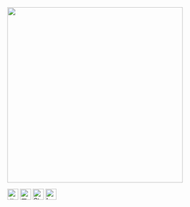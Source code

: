 <img align="center" width="400" src="https://github-readme-stats.vercel.app/api?username=360736293&theme=transparent&include_all_commits=true&show_icons=true&hide_border=true" />

<p> 
  <a href="https://space.bilibili.com/2503390"><img src="https://img.shields.io/badge/哔哩哔哩-0079FF.svg?style=plastic&logo=zhihu&logoColor=white" height="25px" alt="哔哩哔哩"></a>
  <a href="https://www.52pojie.cn/home.php?mod=space&uid=1718804&do=thread&view=me&from=space"><img src="https://img.shields.io/badge/吾爱破解-0079FF.svg?style=plastic&logo=zhihu&logoColor=white" height="25px" alt="吾爱破解"></a>
  <a href="https://stackoverflow.com/users/15413886/guardian"><img src="https://img.shields.io/badge/StackOverflow-0079FF.svg?style=plastic&logo=zhihu&logoColor=white" height="25px" alt="StackOverflow"></a>
  <a href="https://leetcode.cn/u/guardian-6/"><img src="https://img.shields.io/badge/LeetCode-0079FF.svg?style=plastic&logo=zhihu&logoColor=white" height="25px" alt="LeetCode"></a>
</p> 
